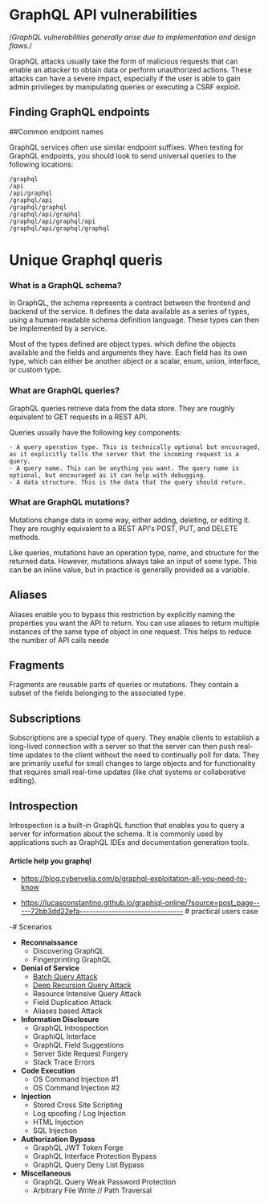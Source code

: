 # GraphQL API vulnerabilities

/*GraphQL vulnerabilities generally arise due to implementation and design flaws.*/

GraphQL attacks usually take the form of malicious requests that can enable an attacker to obtain data or perform unauthorized actions. These attacks can have a severe impact, especially if the user is able to gain admin privileges by manipulating queries or executing a CSRF exploit. 

##  Finding GraphQL endpoints 

##Common endpoint names

GraphQL services often use similar endpoint suffixes. When testing for GraphQL endpoints, you should look to send universal queries to the following locations:

    /graphql
    /api
    /api/graphql
    /graphql/api
    /graphql/graphql
    /graphql/api/graphql
    /graphql/api/graphql/api
    /graphql/api/graphql/graphql

# Unique Graphql queris 





### What is a GraphQL schema?

In GraphQL, the schema represents a contract between the frontend and backend of the service. It defines the data available as a series of types, using a human-readable schema definition language. These types can then be implemented by a service.

Most of the types defined are object types. which define the objects available and the fields and arguments they have. Each field has its own type, which can either be another object or a scalar, enum, union, interface, or custom type. 

###  What are GraphQL queries?

GraphQL queries retrieve data from the data store. They are roughly equivalent to GET requests in a REST API.

Queries usually have the following key components:

    - A query operation type. This is technically optional but encouraged, as it explicitly tells the server that the incoming request is a query.
    - A query name. This can be anything you want. The query name is optional, but encouraged as it can help with debugging.
    - A data structure. This is the data that the query should return. 

###  What are GraphQL mutations?

Mutations change data in some way, either adding, deleting, or editing it. They are roughly equivalent to a REST API's POST, PUT, and DELETE methods.

Like queries, mutations have an operation type, name, and structure for the returned data. However, mutations always take an input of some type. This can be an inline value, but in practice is generally provided as a variable. 

## Aliases

Aliases enable you to bypass this restriction by explicitly naming the properties you want the API to return. You can use aliases to return multiple instances of the same type of object in one request. This helps to reduce the number of API calls neede

## Fragments

Fragments are reusable parts of queries or mutations. They contain a subset of the fields belonging to the associated type. 

## Subscriptions

Subscriptions are a special type of query. They enable clients to establish a long-lived connection with a server so that the server can then push real-time updates to the client without the need to continually poll for data. They are primarily useful for small changes to large objects and for functionality that requires small real-time updates (like chat systems or collaborative editing). 

## Introspection

Introspection is a built-in GraphQL function that enables you to query a server for information about the schema. It is commonly used by applications such as GraphQL IDEs and documentation generation tools. 

#### Article help you graphql

- https://blog.cybervelia.com/p/graphql-exploitation-all-you-need-to-know

- https://lucasconstantino.github.io/graphiql-online/?source=post_page-----72bb3dd22efa-------------------------------- # practical users case

-# Scenarios

[](https://github.com/dolevf/Damn-Vulnerable-GraphQL-Application#scenarios)

- **Reconnaissance**
    - Discovering GraphQL
    - Fingerprinting GraphQL
- **Denial of Service**
    - [Batch Query Attack](dossattack1)
    - [Deep Recursion Query Attack](dossattack2)
    - Resource Intensive Query Attack
    - Field Duplication Attack
    - Aliases based Attack
- **Information Disclosure**
    - GraphQL Introspection
    - GraphiQL Interface
    - GraphQL Field Suggestions
    - Server Side Request Forgery
    - Stack Trace Errors
- **Code Execution**
    - OS Command Injection #1
    - OS Command Injection #2
- **Injection**
    - Stored Cross Site Scripting
    - Log spoofing / Log Injection
    - HTML Injection
    - SQL Injection
- **Authorization Bypass**
    - GraphQL JWT Token Forge
    - GraphQL Interface Protection Bypass
    - GraphQL Query Deny List Bypass
- **Miscellaneous**
    - GraphQL Query Weak Password Protection
    - Arbitrary File Write // Path Traversal

